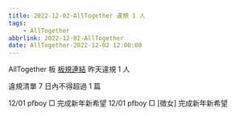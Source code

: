 ```yaml
---
title: 2022-12-02-AllTogether 違規 1 人
tags:
    - AllTogether
abbrlink: 2022-12-02-AllTogether
date: AllTogether-2022-12-02 12:00:00
---
```

AllTogether 板 [板規連結](https://www.ptt.cc/bbs/AllTogether/M.1643211430.A.5FB.html)
昨天違規 1 人
<!-- more -->

違規清單
7 日內不得超過 1 篇

12/01 pfboy □ 完成新年新希望
12/01 pfboy □ [徵女]  完成新年新希望
